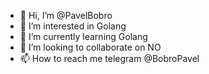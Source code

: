 - 👋 Hi, I’m @PavelBobro
- 👀 I’m interested in Golang
- 🌱 I’m currently learning  Golang
- 💞️ I’m looking to collaborate on NO
- 📫 How to reach me telegram @BobroPavel

<!---
PavelBobro/PavelBobro is a ✨ special ✨ repository because its `README.md` (this file) appears on your GitHub profile.
You can click the Preview link to take a look at your changes.
--->
